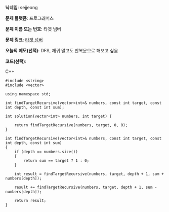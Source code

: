 **닉네임**: sejjeong

**문제 플랫폼**: 프로그래머스

**문제 이름 또는 번호**: 타겟 넘버

**문제 링크**: [타겟 넘버](https://school.programmers.co.kr/learn/courses/30/lessons/43165)

**오늘의 메모(선택)**: 
            DFS, 재귀 말고도 반복문으로 해보고 싶음

**코드(선택)**:

C++

```
#include <string>
#include <vector>

using namespace std;

int findTargetRecursive(vector<int>& numbers, const int target, const int depth, const int sum);

int solution(vector<int> numbers, int target) {
    
    return findTargetRecursive(numbers, target, 0, 0);
}

int findTargetRecursive(vector<int>& numbers, const int target, const int depth, const int sum)
{
    if (depth == numbers.size())
    {
        return sum == target ? 1 : 0;
    }
    
    int result = findTargetRecursive(numbers, target, depth + 1, sum + numbers[depth]);
    
    result += findTargetRecursive(numbers, target, depth + 1, sum - numbers[depth]);
    
    return result;
}
```